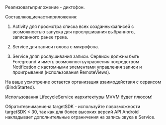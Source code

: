 Реализоватьприложение - диктофон.

Составляющиечастиприложения:

1) Activity для просмотра списка всех созданныхзаписей с возможностью запуска для прослушивания выбранного, записанного ранее трека.

2) Service для записи голоса c микрофона.

3) Service дляп рослушивания записи. Сервисы должны быть Foreground и иметь возможностьуправления посредством Notification с кастомными элементами управления записи и проигрывания (использования RemoteViews).

На ваше усмотрение остается организация взаимодействия с сервисом (Bind/Started).

Использования LifecycleService иархитектуры MVVM будет плюсом!

Обратитевниманиена targetSDK - используйте повозможности targetSDK < 30, так как для более высоких версий API Android накладывает дополнительные ограничения на запись звука в Service.